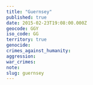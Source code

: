 ```yaml
---
title: "Guernsey"
published: true
date: 2015-02-23T19:08:00.000Z
geocode: GGY
iso_code: GG
territory: true
genocide:
crimes_against_humanity:
aggression:
war_crimes:
note:
slug: guernsey
---
```


